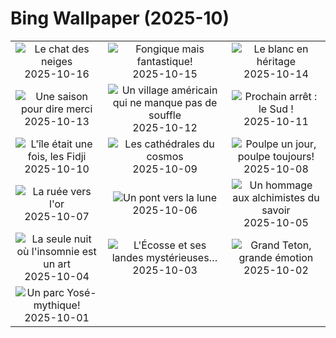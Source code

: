 # Bing Wallpaper (2025-10)

|  |  |  |
|:---:|:---:|:---:|
| ![](https://www.bing.com/th?id=OHR.SiberianLynx_FR-CA6049925751_400x240.jpg "Le chat des neiges") 2025-10-16 | ![](https://www.bing.com/th?id=OHR.AmethystLaccaria_FR-CA5987509321_400x240.jpg "Fongique mais fantastique!") 2025-10-15 | ![](https://www.bing.com/th?id=OHR.OiaSantorini_FR-CA5934910466_400x240.jpg "Le blanc en héritage") 2025-10-14 |
| ![](https://www.bing.com/th?id=OHR.AlgonParkOnt_FR-CA7190465944_400x240.jpg "Une saison pour dire merci") 2025-10-13 | ![](https://www.bing.com/th?id=OHR.SaranacLake_FR-CA6110965968_400x240.jpg "Un village américain qui ne manque pas de souffle") 2025-10-12 | ![](https://www.bing.com/th?id=OHR.WoodDuckHen_FR-CA5874866623_400x240.jpg "Prochain arrêt : le Sud !") 2025-10-11 |
| ![](https://www.bing.com/th?id=OHR.MonurikiFiji_FR-CA5819012564_400x240.jpg "L'île était une fois, les Fidji") 2025-10-10 | ![](https://www.bing.com/th?id=OHR.WebbPillars_FR-CA5755457684_400x240.jpg "Les cathédrales du cosmos") 2025-10-09 | ![](https://www.bing.com/th?id=OHR.OctopusCyanea_FR-CA5704542701_400x240.jpg "Poulpe un jour, poulpe toujours!") 2025-10-08 |
| ![](https://www.bing.com/th?id=OHR.RidgwayAspens_FR-CA5613578369_400x240.jpg "La ruée vers l'or") 2025-10-07 | ![](https://www.bing.com/th?id=OHR.AnshunBridge_FR-CA5523096910_400x240.jpg "Un pont vers la lune") 2025-10-06 | ![](https://www.bing.com/th?id=OHR.TeacherOwl_FR-CA5450813824_400x240.jpg "Un hommage aux alchimistes du savoir") 2025-10-05 |
| ![](https://www.bing.com/th?id=OHR.InsideOutNB_FR-CA5265996893_400x240.jpg "La seule nuit où l'insomnie est un art") 2025-10-04 | ![](https://www.bing.com/th?id=OHR.SkyeHeather_FR-CA5322356431_400x240.jpg "L'Écosse et ses landes mystérieuses…") 2025-10-03 | ![](https://www.bing.com/th?id=OHR.OxbowBend_FR-CA6912917825_400x240.jpg "Grand Teton, grande émotion") 2025-10-02 |
| ![](https://www.bing.com/th?id=OHR.YosemiteClark_FR-CA6784551281_400x240.jpg "Un parc Yosé-mythique!") 2025-10-01 |  |  |
